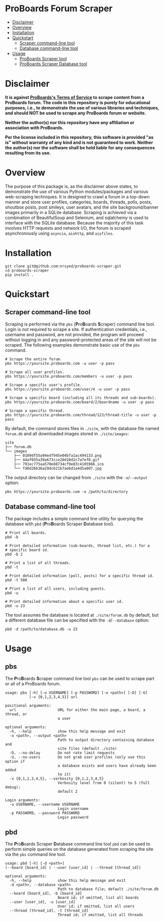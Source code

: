 # ProBoards Forum Scraper

* [Disclaimer](#disclaimer)
* [Overview](#overview)
* [Installation](#installation)
* [Quickstart](#quickstart)
  - [Scraper command-line tool](#quickstart-pbs)
  - [Database command-line tool](#quickstart-pbd)
* [Usage](#usage)
  - [ProBoards Scraper tool](#pbs)
  - [ProBoards Scraper Database tool](#pbd)


# Disclaimer

**It is against [ProBoards's Terms of Service](https://www.proboards.com/tos)
to scrape content from a ProBoards forum. The code in this repository is purely
for educational purposes, i.e., to demonstrate the use of various libraries and
techniques, and should NOT be used to scrape any ProBoards forum or website.**

**Neither the author(s) nor this repository have any affiliation or association
with ProBoards.**

**Per the license included in this repository, this software is provided
"as is" without warranty of any kind and is not guaranteed to work. Neither
the author(s) nor the software shall be held liable for any consequences
resulting from its use.**

# Overview

The purpose of this package is, as the disclaimer above states, to
demonstrate the use of various Python modules/packages and various
web-scraping techniques. It is designed to crawl a forum in a top-down
manner and store user profiles, categories, boards, threads, polls, posts,
shoutbox posts, post smileys, user avatars, and the site background/banner
images primarily in a SQLite database. Scraping is achieved via a
combination of BeautifulSoup and Selenium, and sqlalchemy is used to
interface with the SQLite database. Because the majority of this task
involves HTTP requests and network I/O, the forum is scraped asynchronously
using `asyncio`, `aiohttp`, and `aiofiles`.


# Installation

```
git clone git@github.com:nrsyed/proboards-scraper.git
cd proboards-scraper
pip install .
```

# Quickstart

<span id="quickstart-pbs"></span>
## Scraper command-line tool

Scraping is performed via the `pbs` (**P**ro**B**oards **S**craper) command
line tool. Login is *not* required to scrape a site. If authentication
credentials, i.e., username and password, are not provided, the program will
proceed without logging in and any password-protected areas of the site will
not be scraped. The following examples demonstrate basic use of the `pbs`
command.

```
# Scrape the entire forum.
pbs https://yoursite.proboards.com -u user -p pass

# Scrape all user profiles.
pbs https://yoursite.proboards.com/members -u user -p pass

# Scrape a specific user's profile.
pbs https://yoursite.proboards.com/user/4 -u user -p pass

# Scrape a specific board (including all its threads and sub-boards).
pbs https://yoursite.proboards.com/board/2/boardname -u user -p pass

# Scrape a specific thread.
pbs https://yoursite.proboards.com/thread/123/thread-title -u user -p pass
```

By default, the command stores files in `./site`, with the database file named
`forum.db` and all downloaded images stored in `./site/images`:

```
site
├── forum.db
└── images
    ├── 0109df55a94edf945e04bfa1ac494133.png
    ├── 44af035a39a673cce28d10d2c7a7ef0.gif
    ├── 791ec775aa570e88734cf9e83c4105966.ico
    └── fd0d26b36a29dc621b7aebd1a4d5a0d7.jpg
```

The output directory can be changed from `./site` with the `-o`/`--output` option:

```
pbs https://yoursite.proboards.com -o /path/to/directory
```

<span id="quickstart-pbd"></span>
## Database command-line tool

The package includes a simple command line utility for querying the database
with `pbd` (**P**ro**B**oards Scraper **D**atabase tool).

```
# Print all boards.
pbd -b

# Print detailed information (sub-boards, thread list, etc.) for a
# specific board id.
pbd -b 2

# Print a list of all threads.
pbd -t

# Print detailed information (poll, posts) for a specific thread id.
pbd -t 500

# Print a list of all users, including guests.
pbd -u

# Print detailed information about a specific user id.
pbd -u 23
```

The tool assumes the database is located at `./site/forum.db` by default, but
a different database file can be specified with the `-d`/`--database` option:

```
pbd -d /path/to/database.db -u 23
```

# Usage

## pbs

The **P**ro**B**oards **S**craper command line tool `pbs` can be
used to scrape part or all of a ProBoards forum.

```
usage: pbs [-h] [-u USERNAME] [-p PASSWORD] [-o <path>] [-D] [-U]
           [-v {0,1,2,3,4,5}] url

positional arguments:
  url                   URL for either the main page, a board, a thread, or
                        a user

optional arguments:
  -h, --help            show this help message and exit
  -o <path>, --output <path>
                        Path to output directory containing database and
                        site files (default ./site)
  -D, --no-delay        Do not rate limit requests
  -U, --no-users        Do not grab user profiles (only use this option if
                        a database exists and users have already been added
                        to it)
  -v {0,1,2,3,4,5}, --verbosity {0,1,2,3,4,5}
                        Verbosity level from 0 (silent) to 5 (full debug);
                        default 2

Login arguments:
  -u USERNAME, --username USERNAME
                        Login username
  -p PASSWORD, --password PASSWORD
                        Login password
```

## pbd

The **P**ro**B**oards Scraper **D**atabase command line tool `pbd`
can be used to perform simple queries on the database generated from scraping
the site via the `pbs` command line tool.

```
usage: pbd [-h] [-d <path>]
(--board [board_id] | --user [user_id] | --thread [thread_id])

optional arguments:
  -h, --help            show this help message and exit
  -d <path>, --database <path>
                        Path to database file; default ./site/forum.db
  --board [board_id], -b [board_id]
                        Board id; if omitted, list all boards
  --user [user_id], -u [user_id]
                        User id; if omitted, list all users
  --thread [thread_id], -t [thread_id]
                        Thread id; if omitted, list all threads
```
